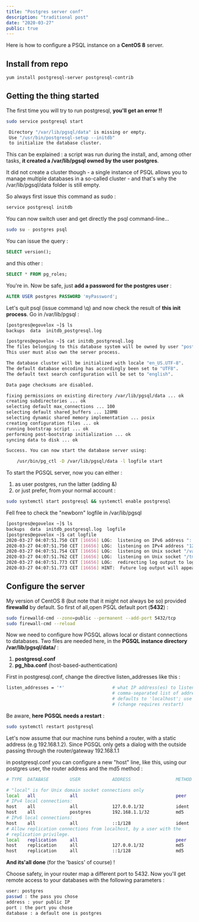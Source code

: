 ```yaml
---
title: "Postgres server conf"
description: "traditional post"
date: "2020-03-27"
public: true
---
```


Here is how to configure a PSQL instance on a **CentOS 8** server.

## Install from repo

```bash
yum install postgresql-server postgresql-contrib
```

## Getting the thing started

The first time you will try to run postgresql, **you'll get an error !!**

```bash
sudo service postgresql start
```

```bash
 Directory "/var/lib/pgsql/data" is missing or empty.
 Use "/usr/bin/postgresql-setup --initdb"
 to initialize the database cluster.
```
This can be explained : a script was run during the install, and, among other tasks, **it created a /var/lib/pgsql owned by the user postgres**.

It did not create a cluster though - a single instance of PSQL allows you to manage multiple databases in a so-called cluster - and that's why the /var/lib/pgsql/data folder is still empty.

So always first issue this command as sudo :
```bash
service postgresql initdb
```

You can now switch user and get directly the psql command-line...
```bash
sudo su - postgres psql
```
You can issue the query :
```sql
SELECT version();
```

and this other : 
```sql
SELECT * FROM pg_roles;
```
You're in. Now be safe, just **add a password for the postgres user** :

```sql
ALTER USER postgres PASSWORD 'myPassword';
```

Let's quit psql (issue command \q) and now check the result of **this init process**. Go in /var/lib/pgsql :
```bash
[postgres@egovelox ~]$ ls
backups  data  initdb_postgresql.log

[postgres@egovelox ~]$ cat initdb_postgresql.log
The files belonging to this database system will be owned by user "postgres".
This user must also own the server process.

The database cluster will be initialized with locale "en_US.UTF-8".
The default database encoding has accordingly been set to "UTF8".
The default text search configuration will be set to "english".

Data page checksums are disabled.

fixing permissions on existing directory /var/lib/pgsql/data ... ok
creating subdirectories ... ok
selecting default max_connections ... 100
selecting default shared_buffers ... 128MB
selecting dynamic shared memory implementation ... posix
creating configuration files ... ok
running bootstrap script ... ok
performing post-bootstrap initialization ... ok
syncing data to disk ... ok

Success. You can now start the database server using:

    /usr/bin/pg_ctl -D /var/lib/pgsql/data -l logfile start

```

To start the PGSQL server, now you can either : 
1. as user postgres, run the latter (adding &) 
2. or just prefer, from your normal account :
```bash
sudo systemctl start postgresql && systemctl enable postgresql
```

Fell free to check the "newborn" logfile in /var/lib/pgsql
```bash
[postgres@egovelox ~]$ ls
backups  data  initdb_postgresql.log  logfile
[postgres@egovelox ~]$ cat logfile
2020-03-27 04:07:51.750 CET [16656] LOG:  listening on IPv6 address "::1", port 5432
2020-03-27 04:07:51.750 CET [16656] LOG:  listening on IPv4 address "127.0.0.1", port 5432
2020-03-27 04:07:51.754 CET [16656] LOG:  listening on Unix socket "/var/run/postgresql/.s.PGSQL.5432"
2020-03-27 04:07:51.762 CET [16656] LOG:  listening on Unix socket "/tmp/.s.PGSQL.5432"
2020-03-27 04:07:51.773 CET [16656] LOG:  redirecting log output to logging collector process
2020-03-27 04:07:51.773 CET [16656] HINT:  Future log output will appear in directory "log".
```
## Configure the server

My version of CentOS 8 (but note that it might not always be so) provided **firewalld** by default. So first of all,open PSQL default port (**5432**) : 

```bash
sudo firewalld-cmd --zone=public --permanent --add-port 5432/tcp 
sudo firewall-cmd --reload
```

Now we need to configure how PGSQL allows local or distant connections to databases. Two files are needed here, in the **PGSQL instance directory /var/lib/pgsql/data/** : 

1. **postgresql.conf**
2. **pg_hba.conf** (host-based-authentication)

First in postgresql.conf, change the directive listen_addresses like this :
```bash
listen_addresses = '*'                  # what IP address(es) to listen on;
                                        # comma-separated list of addresses;
                                        # defaults to 'localhost'; use '*' for all
                                        # (change requires restart)
```

Be aware, **here PGSQL needs a restart** : 

```bash
sudo systemctl restart postgresql
```


Let's now assume that our machine runs behind a router, with a static address (e.g 192.168.1.2).
Since PGSQL only gets a dialog with the outside passing through the router/gateway 192.168.1.1

in postgresql.conf you can configure a new "host" line, like this, using our postgres user, the router address and the md5 method : 

```bash
# TYPE  DATABASE        USER            ADDRESS                 METHOD

# "local" is for Unix domain socket connections only
local   all             all                                     peer
# IPv4 local connections:
host    all             all             127.0.0.1/32            ident
host    all             postgres        192.168.1.1/32          md5
# IPv6 local connections:
host    all             all             ::1/128                 ident
# Allow replication connections from localhost, by a user with the
# replication privilege.
local   replication     all                                     peer
host    replication     all             127.0.0.1/32            md5
host    replication     all             ::1/128                 md5
```

**And its'all done** (for the 'basics' of course) ! 

Choose safety, in your router map a different port to 5432. Now you'll get remote access to your databases with the following parameters : 

```bash
user: postgres
passwd : the pass you chose
address : your public IP
port : the port you chose
database : a default one is postgres
```




